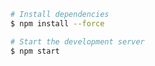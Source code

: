 

```bash
# Install dependencies
$ npm install --force

# Start the development server
$ npm start
```



